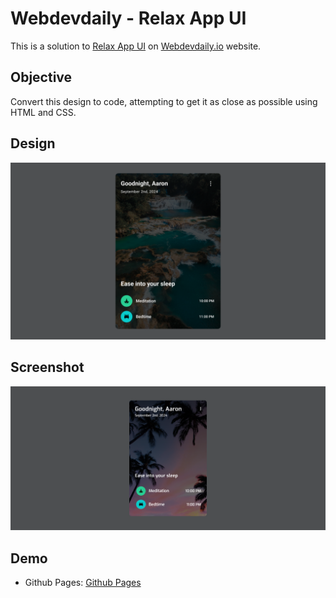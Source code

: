 # Webdevdaily - Relax App UI

This is a solution to [Relax App UI](https://www.webdevdaily.io/challenges/relax-app-ui-273) on [Webdevdaily.io](https://www.webdevdaily.io/) website.

## Objective

Convert this design to code, attempting to get it as close as possible using HTML and CSS.

## Design

![](./design/challenge-273.png)

## Screenshot

![](screenshot.png)

## Demo

- Github Pages: [Github Pages]()
